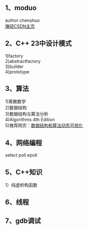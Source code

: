 
1、moduo  
----------------
author chenshuo  
<a href="http://blog.csdn.net/solstice" target="_blank">陳硕CSDN主页</a>  

2、C++ 23中设计模式  
----------------
 1)factory  
 2)abstractfactory  
 3)builder  
 4)prototype  

3、算法  
----------------
 1)离散数学  
 2)数据结构  
 3)数据结构与算法分析  
 4)Algorithms 4th Edition  
 5)推荐网页：<a href="https://visualgo.net/zh" target="_blank">数据结构和算法动态可视化</a>  

4、网络编程  
----------------
 select poll epoll  

5、C++知识  
----------------
1）纯虚析构函数  

6、线程  
----------------

7、gdb调试  
----------------

